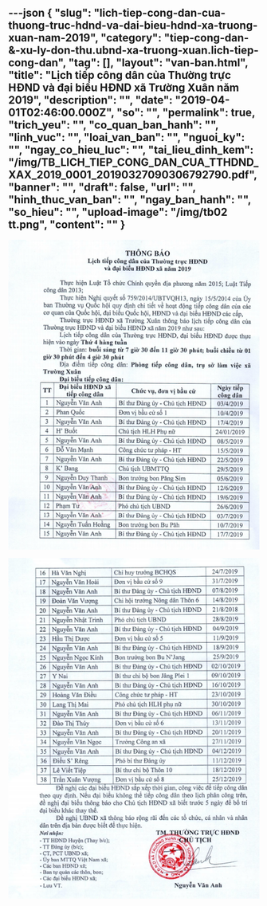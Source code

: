 ---json
{
    "slug": "lich-tiep-cong-dan-cua-thuong-truc-hdnd-va-dai-bieu-hdnd-xa-truong-xuan-nam-2019",
    "category": "tiep-cong-dan-&-xu-ly-don-thu.ubnd-xa-truong-xuan.lich-tiep-cong-dan",
    "tag": [],
    "layout": "van-ban.html",
    "title": "Lịch tiếp công dân của Thường trực  HĐND và đại biểu HĐND xã Trường Xuân năm 2019",
    "description": "",
    "date": "2019-04-01T02:46:00.000Z",
    "so": "",
    "permalink": true,
    "trich_yeu": "",
    "co_quan_ban_hanh": "",
    "linh_vuc": "",
    "loai_van_ban": "",
    "nguoi_ky": "",
    "ngay_co_hieu_luc": "",
    "tai_lieu_dinh_kem": "/img/TB_LICH_TIEP_CONG_DAN_CUA_TTHDND_XAX_2019_0001_20190327090306792790.pdf",
    "banner": "",
    "draft": false,
    "url": "",
    "hinh_thuc_van_ban": "",
    "ngay_ban_hanh": "",
    "so_hieu": "",
    "upload-image": "/img/tb02 tt.png",
    "__content__": ""
}
---
<p><img alt="" src="/img/tb01 tt.png" /></p>

<p><img alt="" src="/img/tb02 tt.png" /></p>
